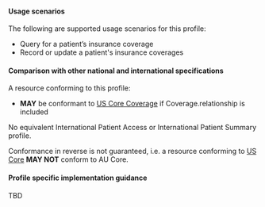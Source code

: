 #### Usage scenarios

The following are supported usage scenarios for this profile:

- Query for a patient’s insurance coverage
- Record or update a patient's insurance coverages


#### Comparison with other national and international specifications

A resource conforming to this profile:
- **MAY** be conformant to [US Core Coverage](http://hl7.org/fhir/us/core/StructureDefinition/us-core-coverage) if Coverage.relationship is included

No equivalent International Patient Access or International Patient Summary profile.

Conformance in reverse is not guaranteed, i.e. a resource conforming to [US Core](http://hl7.org/fhir/us/core) **MAY NOT** conform to AU Core.


#### Profile specific implementation guidance
TBD




